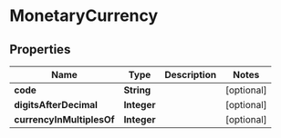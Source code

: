 # MonetaryCurrency

## Properties
Name | Type | Description | Notes
------------ | ------------- | ------------- | -------------
**code** | **String** |  |  [optional]
**digitsAfterDecimal** | **Integer** |  |  [optional]
**currencyInMultiplesOf** | **Integer** |  |  [optional]
